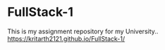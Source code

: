 # FullStack-1
This is my assignment repository for my University.. https://kritarth2121.github.io/FullStack-1/
